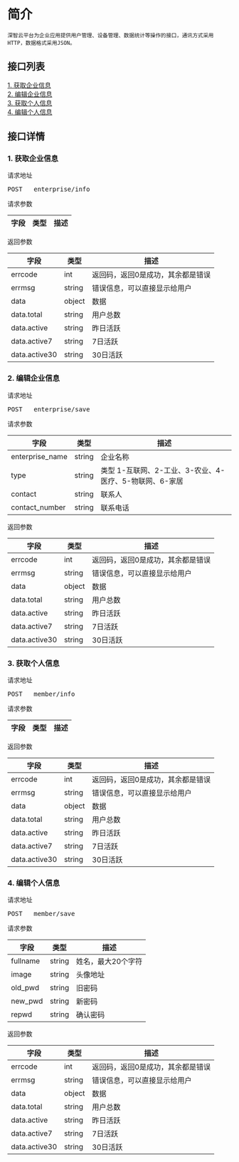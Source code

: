 # 简介
	深智云平台为企业应用提供用户管理、设备管理、数据统计等操作的接口，通讯方式采用HTTP，数据格式采用JSON。
## 接口列表
[1. 获取企业信息](#api_1)
</br>[2. 编辑企业信息](#api_2)
</br>[3. 获取个人信息](#api_3)
</br>[4. 编辑个人信息](#api_4)
</br>
## 接口详情
### <a name='api_1'>1. 获取企业信息</a>
请求地址

<pre>POST	enterprise/info</pre>

请求参数

|字段|类型|描述|
|--|--|--|

返回参数

|字段|类型|描述|
|--|--|--|
|errcode|int|返回码，返回0是成功，其余都是错误|
|errmsg|string|错误信息，可以直接显示给用户|
|data|object|数据|
|data.total|string|用户总数|
|data.active|string|昨日活跃|
|data.active7|string|7日活跃|
|data.active30|string|30日活跃|

### <a name='api_2'>2. 编辑企业信息</a>
请求地址

<pre>POST	enterprise/save</pre>

请求参数

|字段|类型|描述|
|--|--|--|
|enterprise_name|string|企业名称|
|type|string|类型 1-互联网、2-工业、3-农业、4-医疗、5-物联网、6-家居|
|contact|string|联系人|
|contact_number|string|联系电话|

返回参数

|字段|类型|描述|
|--|--|--|
|errcode|int|返回码，返回0是成功，其余都是错误|
|errmsg|string|错误信息，可以直接显示给用户|
|data|object|数据|
|data.total|string|用户总数|
|data.active|string|昨日活跃|
|data.active7|string|7日活跃|
|data.active30|string|30日活跃|

### <a name='api_3'>3. 获取个人信息</a>
请求地址

<pre>POST	member/info</pre>

请求参数

|字段|类型|描述|
|--|--|--|

返回参数

|字段|类型|描述|
|--|--|--|
|errcode|int|返回码，返回0是成功，其余都是错误|
|errmsg|string|错误信息，可以直接显示给用户|
|data|object|数据|
|data.total|string|用户总数|
|data.active|string|昨日活跃|
|data.active7|string|7日活跃|
|data.active30|string|30日活跃|

### <a name='api_4'>4. 编辑个人信息</a>
请求地址

<pre>POST	member/save</pre>

请求参数

|字段|类型|描述|
|--|--|--|
|fullname|string|姓名，最大20个字符|
|image|string|头像地址|
|old_pwd|string|旧密码|
|new_pwd|string|新密码|
|repwd|string|确认密码|

返回参数

|字段|类型|描述|
|--|--|--|
|errcode|int|返回码，返回0是成功，其余都是错误|
|errmsg|string|错误信息，可以直接显示给用户|
|data|object|数据|
|data.total|string|用户总数|
|data.active|string|昨日活跃|
|data.active7|string|7日活跃|
|data.active30|string|30日活跃|

